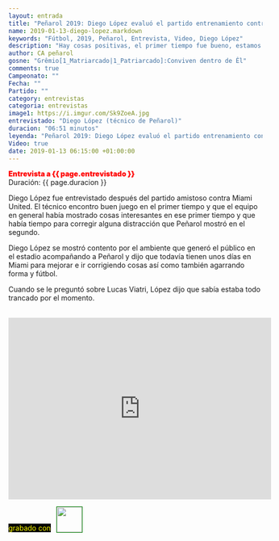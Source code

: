 ```yaml
---
layout: entrada
title: "Peñarol 2019: Diego López evaluó el partido entrenamiento contra Miami United, tamos agarrando forma"
name: 2019-01-13-diego-lopez.markdown
keywords: "Fútbol, 2019, Peñarol, Entrevista, Video, Diego López"
description: "Hay cosas positivas, el primer tiempo fue bueno, estamos agarrando la forma, tenemos todavía unos días en Miami para corregir cosas dijo Diego López después del encuentro amistoso de Peñarol contra el Miami United de la mls"
author: CA peñarol
gosne: "Grêmio[1_Matriarcado|1_Patriarcado]:Conviven dentro de Êl"
comments: true
Campeonato: ""
Fecha: ""
Partido: ""
category: entrevistas
categoria: entrevistas
image1: https://i.imgur.com/Sk9ZoeA.jpg
entrevistado: "Diego López (técnico de Peñarol)"
duracion: "06:51 minutos"
leyenda: "Peñarol 2019: Diego López evaluó el partido entrenamiento contra Miami United, tamos agarrando forma"
Video: true
date: 2019-01-13 06:15:00 +01:00:00
---
```


<span style="color:red;font-weight:900">Entrevista a {{ page.entrevistado }}</span><br>
<span>Duración: {{ page.duracion }}</span><br>

Diego López fue entrevistado después del partido amistoso contra Miami United. El técnico encontro buen juego en el primer tiempo y que el equipo en general había mostrado cosas interesantes en ese primer tiempo y que había tiempo para corregir alguna distracción que Peñarol mostró en el segundo.

Diego López se mostró contento por el ambiente que generó el público en el estadio acompañando a Peñarol y dijo que todavía tienen unos días en Miami para mejorar e ir corrigiendo cosas así como también agarrando forma y fútbol.

Cuando se le preguntó sobre Lucas Viatri, López dijo que sabía estaba todo trancado por el momento.

<br>

<iframe width="521" height="360" src="https://www.youtube.com/embed/vLcvbCdBNLY" frameborder="0" allow="accelerometer; autoplay; encrypted-media; gyroscope; picture-in-picture" allowfullscreen></iframe>

<span style="color:yellow;background:black;margin-top:0px;">grabado con</span> <a href="http://ffmpeg.org"><img src="{{ site.url }}/images/ffmpeg.png" width="50px" style="border:1px solid green;vertical-align: sub;margin-left:7px;"></a>
